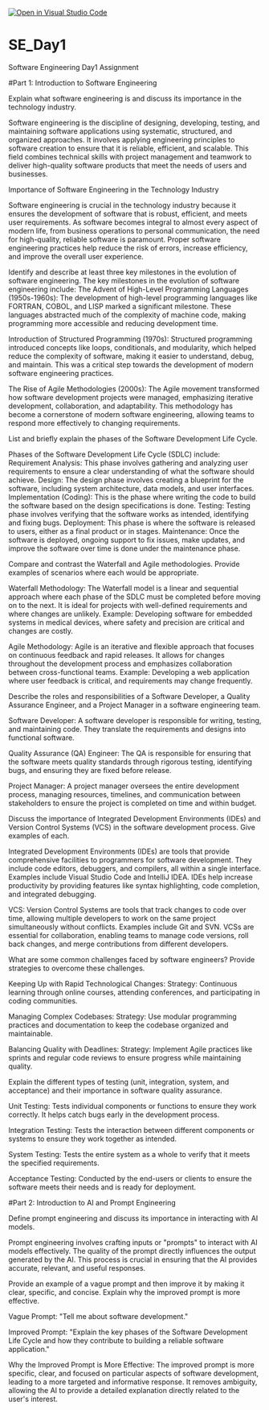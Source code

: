 [![Open in Visual Studio Code](https://classroom.github.com/assets/open-in-vscode-2e0aaae1b6195c2367325f4f02e2d04e9abb55f0b24a779b69b11b9e10269abc.svg)](https://classroom.github.com/online_ide?assignment_repo_id=15553855&assignment_repo_type=AssignmentRepo)
# SE_Day1
Software Engineering Day1 Assignment

#Part 1: Introduction to Software Engineering

Explain what software engineering is and discuss its importance in the technology industry.

Software engineering is the discipline of designing, developing, testing, and maintaining software applications using systematic, structured, and organized approaches. It involves applying engineering principles to software creation to ensure that it is reliable, efficient, and scalable. This field combines technical skills with project management and teamwork to deliver high-quality software products that meet the needs of users and businesses.

Importance of Software Engineering in the Technology Industry

Software engineering is crucial in the technology industry because it ensures the development of software that is robust, efficient, and meets user requirements. As software becomes integral to almost every aspect of modern life, from business operations to personal communication, the need for high-quality, reliable software is paramount. Proper software engineering practices help reduce the risk of errors, increase efficiency, and improve the overall user experience.


Identify and describe at least three key milestones in the evolution of software engineering.
The key milestones in the evolution of software engineering include:
The Advent of High-Level Programming Languages (1950s-1960s):
The development of high-level programming languages like FORTRAN, COBOL, and LISP marked a significant milestone. These languages abstracted much of the complexity of machine code, making programming more accessible and reducing development time.

Introduction of Structured Programming (1970s):
Structured programming introduced concepts like loops, conditionals, and modularity, which helped reduce the complexity of software, making it easier to understand, debug, and maintain. This was a critical step towards the development of modern software engineering practices.

The Rise of Agile Methodologies (2000s):
The Agile movement transformed how software development projects were managed, emphasizing iterative development, collaboration, and adaptability. This methodology has become a cornerstone of modern software engineering, allowing teams to respond more effectively to changing requirements.

List and briefly explain the phases of the Software Development Life Cycle.

Phases of the Software Development Life Cycle (SDLC) include:
Requirement Analysis: This phase involves gathering and analyzing user requirements to ensure a clear understanding of what the software should achieve.
Design: The design phase involves creating a blueprint for the software, including system architecture, data models, and user interfaces.
Implementation (Coding): This is the phase where writing the code to build the software based on the design specifications is done.
Testing: Testing phase involves verifying that the software works as intended, identifying and fixing bugs.
Deployment: This phase is where the software is released to users, either as a final product or in stages.
Maintenance: Once the software is deployed, ongoing support to fix issues, make updates, and improve the software over time is done under the maintenance phase.

Compare and contrast the Waterfall and Agile methodologies. Provide examples of scenarios where each would be appropriate.

Waterfall Methodology:
The Waterfall model is a linear and sequential approach where each phase of the SDLC must be completed before moving on to the next. It is ideal for projects with well-defined requirements and where changes are unlikely. Example: Developing software for embedded systems in medical devices, where safety and precision are critical and changes are costly.

Agile Methodology:
Agile is an iterative and flexible approach that focuses on continuous feedback and rapid releases. It allows for changes throughout the development process and emphasizes collaboration between cross-functional teams. Example: Developing a web application where user feedback is critical, and requirements may change frequently.

Describe the roles and responsibilities of a Software Developer, a Quality Assurance Engineer, and a Project Manager in a software engineering team.

Software Developer:
A software developer is responsible for writing, testing, and maintaining code. They translate the requirements and designs into functional software.

Quality Assurance (QA) Engineer:
The QA is responsible for ensuring that the software meets quality standards through rigorous testing, identifying bugs, and ensuring they are fixed before release.

Project Manager:
A project manager oversees the entire development process, managing resources, timelines, and communication between stakeholders to ensure the project is completed on time and within budget.

Discuss the importance of Integrated Development Environments (IDEs) and Version Control Systems (VCS) in the software development process. Give examples of each.

Integrated Development Environments (IDEs) are tools that provide comprehensive facilities to programmers for software development. They include code editors, debuggers, and compilers, all within a single interface. Examples include Visual Studio Code and IntelliJ IDEA. IDEs help increase productivity by providing features like syntax highlighting, code completion, and integrated debugging.

VCS:
Version Control Systems are tools that track changes to code over time, allowing multiple developers to work on the same project simultaneously without conflicts. Examples include Git and SVN. VCSs are essential for collaboration, enabling teams to manage code versions, roll back changes, and merge contributions from different developers.


What are some common challenges faced by software engineers? Provide strategies to overcome these challenges.

Keeping Up with Rapid Technological Changes:
Strategy: Continuous learning through online courses, attending conferences, and participating in coding communities.

Managing Complex Codebases:
Strategy: Use modular programming practices and documentation to keep the codebase organized and maintainable.

Balancing Quality with Deadlines:
Strategy: Implement Agile practices like sprints and regular code reviews to ensure progress while maintaining quality.


Explain the different types of testing (unit, integration, system, and acceptance) and their importance in software quality assurance.

Unit Testing:
Tests individual components or functions to ensure they work correctly. It helps catch bugs early in the development process.

Integration Testing:
Tests the interaction between different components or systems to ensure they work together as intended.

System Testing:
Tests the entire system as a whole to verify that it meets the specified requirements.

Acceptance Testing:
Conducted by the end-users or clients to ensure the software meets their needs and is ready for deployment.

#Part 2: Introduction to AI and Prompt Engineering


Define prompt engineering and discuss its importance in interacting with AI models.

Prompt engineering involves crafting inputs or "prompts" to interact with AI models effectively. The quality of the prompt directly influences the output generated by the AI. This process is crucial in ensuring that the AI provides accurate, relevant, and useful responses.

Provide an example of a vague prompt and then improve it by making it clear, specific, and concise. Explain why the improved prompt is more effective.

Vague Prompt: "Tell me about software development."

Improved Prompt: "Explain the key phases of the Software Development Life Cycle and how they contribute to building a reliable software application."

Why the Improved Prompt is More Effective:
The improved prompt is more specific, clear, and focused on particular aspects of software development, leading to a more targeted and informative response. It removes ambiguity, allowing the AI to provide a detailed explanation directly related to the user's interest.


